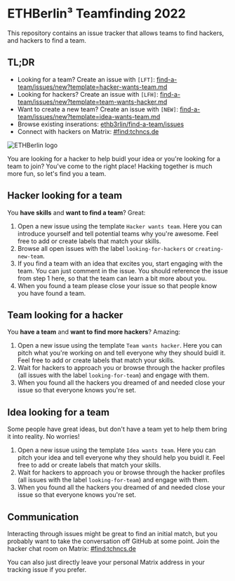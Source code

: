 # ETHBerlin³ Teamfinding 2022

This repository contains an issue tracker that allows teams to find hackers, and hackers to find a team.

## TL;DR

-   Looking for a team? Create an issue with `[LFT]`: [find-a-team/issues/new?template=hacker-wants-team.md](https://github.com/ethb3rlin/find-a-team/issues/new?assignees=&labels=&template=hacker-wants-team.md&title=%5BLFT%5D%3A+)
-   Looking for hackers? Create an issue with `[LFH]`: [find-a-team/issues/new?template=team-wants-hacker.md](https://github.com/ethb3rlin/find-a-team/issues/new?assignees=&labels=&template=team-wants-hacker.md&title=%5BLFH%5D%3A+)
-   Want to create a new team? Create an issue with `[NEW]`: [find-a-team/issues/new?template=idea-wants-team.md](https://github.com/ethb3rlin/find-a-team/issues/new?assignees=&labels=&template=idea-wants-team.md&title=%5BNEW%5D%3A+)
-   Browse existing inserations: [ethb3rlin/find-a-team/issues](https://github.com/ethb3rlin/find-a-team/issues)
-   Connect with hackers on Matrix: [#find:tchncs.de](https://matrix.to/#/#find:tchncs.de)


![ETHBerlin logo](https://ethberlin.ooo/card.png)

You are looking for a hacker to help buidl your idea or you're looking for a team to join? You've come to the right place! Hacking together is much more fun, so let's find you a team.

## Hacker looking for a team

You **have skills** and **want to find a team**? Great:

1.  Open a new issue using the template `Hacker wants team`. Here you can introduce yourself and tell potential teams why you're awesome. Feel free to add or create labels that match your skills.
2.  Browse all open issues with the label `looking-for-hackers` or `creating-new-team`.
3.  If you find a team with an idea that excites you, start engaging with the team. You can just comment in the issue. You should reference the issue from step 1 here, so that the team can learn a bit more about you.
4.  When you found a team please close your issue so that people know you have found a team.

## Team looking for a hacker

You **have a team** and **want to find more hackers**? Amazing:

1.  Open a new issue using the template `Team wants hacker`. Here you can pitch what you're working on and tell everyone why they should buidl it.  Feel free to add or create labels that match your skills.
2.  Wait for hackers to approach you or browse through the hacker profiles (all issues with the label `looking-for-team`) and engage with them.
3.  When you found all the hackers you dreamed of and needed close your issue so that everyone knows you're set.

## Idea looking for a team

Some people have great ideas, but don't have a team yet to help them bring it into reality. No worries!

1.  Open a new issue using the template `Idea wants team`. Here you can pitch your idea and tell everyone why they should help you buidl it.  Feel free to add or create labels that match your skills.
2.  Wait for hackers to approach you or browse through the hacker profiles (all issues with the label `looking-for-team`) and engage with them.
3.  When you found all the hackers you dreamed of and needed close your issue so that everyone knows you're set.

## Communication

Interacting through issues might be great to find an initial match, but you probably want to take the conversation off GitHub at some point.  Join the hacker chat room on Matrix: [#find:tchncs.de](https://matrix.to/#/#find:tchncs.de)

You can also just directly leave your personal Matrix address in your tracking issue if you prefer.
